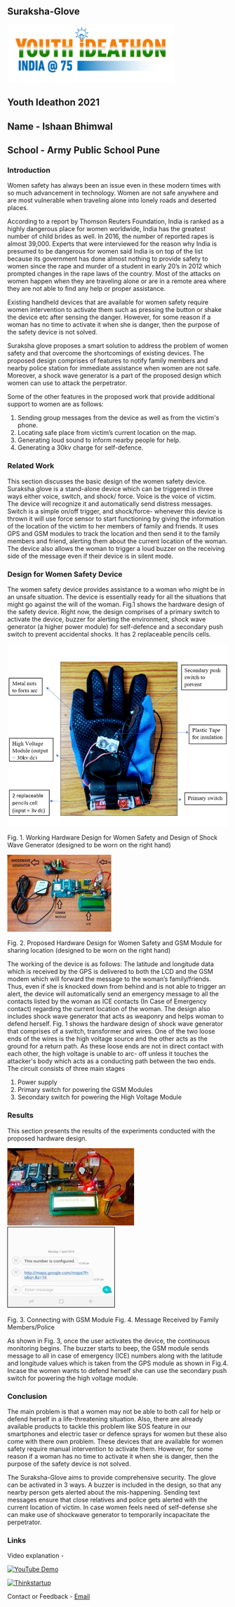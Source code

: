 ## Suraksha-Glove

![banner](images/banner.png)

## Youth Ideathon 2021

## Name - Ishaan Bhimwal

## School - Army Public School Pune

### Introduction

Women safety has always been an issue even in these modern times with so much advancement in technology. Women are not safe anywhere and are most vulnerable when traveling alone into lonely roads and deserted places.

According to a report by Thomson Reuters Foundation, India is ranked as a highly dangerous place for women worldwide, India has the greatest number of child brides as well. In 2016, the number of reported rapes is almost 39,000. Experts that were interviewed for the reason why India is presumed to be dangerous for women said India is on top of the list because its government has done almost nothing to provide safety to women since the rape and murder of a student in early 20’s in 2012 which prompted changes in the rape laws of the country. Most of the attacks on women happen when they are traveling alone or are in a remote area where they are not able to find any help or proper assistance.

Existing handheld devices that are available for women safety require women intervention to activate them such as pressing the button or shake the device etc after sensing the danger. However, for some reason if a woman has no time to activate it when she is danger, then the purpose of the safety device is not solved.

Suraksha glove proposes a smart solution to address the problem of women safety and that overcome the shortcomings of existing devices. The proposed design comprises of features to notify family members and nearby police station for immediate assistance when women are not safe. Moreover, a shock wave generator is a part of the proposed design which women can use to attack the perpetrator.

Some of the other features in the proposed work that provide additional support to women are as follows:

1. Sending group messages from the device as well as from the victim's phone.
2. Locating safe place from victim’s current location on the map.
3. Generating loud sound to inform nearby people for help.
4. Generating a 30kv charge for self-defence.

### Related Work

This section discusses the basic design of the women safety device. Suraksha glove is a stand-alone device which can be triggered in three ways either voice, switch, and shock/ force. Voice is the voice of victim. The device will recognize it and automatically send distress messages. Switch is a simple on/off trigger, and shock/force- whenever this device is thrown it will use force sensor to start functioning by giving the information of the location of the victim to her members of family and friends. It uses GPS and GSM modules to track the location and then send it to the family members and friend, alerting them about the current location of the woman. The device also allows the woman to trigger a loud buzzer on the receiving side of the message even if their device is in silent mode.

### Design for Women Safety Device

The women safety device provides assistance to a woman who might be in an unsafe situation. The device is essentially ready for all the situations that might go against the will of the woman. Fig.1 shows the hardware design of the safety device. Right now, the design comprises of a primary switch to activate the device, buzzer for alerting the environment, shock wave generator (a higher power module) for self-defence and a secondary push switch to prevent accidental shocks. It has 2 replaceable pencils cells.

![fig-1](images/fig-1.png)

Fig. 1. Working Hardware Design for Women Safety and Design of Shock Wave Generator (designed to be worn on the right hand)

![fig-2](images/fig-2.png)

Fig. 2. Proposed Hardware Design for Women Safety and GSM Module for sharing location (designed to be worn on the right hand)

The working of the device is as follows: The latitude and longitude data which is received by the GPS is delivered to both the LCD and the GSM modem which will forward the message to the woman’s family/friends. Thus, even if she is knocked down from behind and is not able to trigger an alert, the device will automatically send an emergency message to all the contacts listed by the woman as ICE contacts (In Case of Emergency contact) regarding the current location of the woman. The design also includes shock wave generator that acts as weaponry and helps woman to defend herself. Fig. 1 shows the hardware design of shock wave generator that comprises of a switch, transformer and wires. One of the two loose ends of the wires is the high voltage source and the other acts as the ground for a return path. As these loose ends are not in direct contact with each other, the high voltage is unable to arc- off unless it touches the attacker's body which acts as a conducting path between the two ends.
The circuit consists of three main stages

1. Power supply
2. Primary switch for powering the GSM Modules
3. Secondary switch for powering the High Voltage Module

### Results

This section presents the results of the experiments conducted with the proposed hardware design.

![fig-3](images/fig-3.jpg) ![fig-4](images/fig-4.png)

Fig. 3. Connecting with GSM Module Fig. 4. Message Received by Family Members/Police

As shown in Fig. 3, once the user activates the device, the continuous monitoring begins. The buzzer starts to beep, the GSM module sends message to all in case of emergency (ICE) numbers along with the latitude and longitude values which is taken from the GPS module as shown in Fig.4.
Incase the women wants to defend herself she can use the secondary push switch for powering the high voltage module.

### Conclusion

The main problem is that a women may not be able to both call for help or defend herself in a life-threatening situation. Also, there are already available products to tackle this problem like SOS feature in our smartphones and electric taser or defence sprays for women but these also come with there own problem. These devices that are available for women safety require manual intervention to activate them. However, for some reason if a woman has no time to activate it when she is danger, then the purpose of the safety device is not solved.

The Suraksha-Glove aims to provide comprehensive security. The glove can be activated in 3 ways. A buzzer is included in the design, so that any nearby person gets alerted about the mis-happening. Sending text messages ensure that close relatives and police gets alerted with the current location of victim. In case women feels need of self-defense she can make use of shockwave generator to temporarily incapacitate the perpetrator.

### Links

Video explanation -

[![YouTube Demo](https://img.youtube.com/vi/I0SYXqLJtDs/0.jpg)](https://www.youtube.com/watch?v=I0SYXqLJtDs)

[![Thinkstartup](https://img.youtube.com/vi/lM5Mw3BNy0c/0.jpg)](https://www.youtube.com/watch?v=lM5Mw3BNy0c)

Contact or Feedback - [Email](mailto:ishaanbhimwal07@gmail.com)

